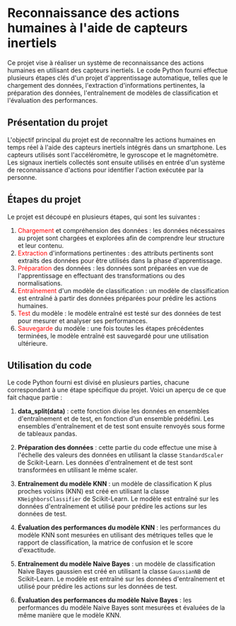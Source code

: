 # Reconnaissance des actions humaines à l'aide de capteurs inertiels

Ce projet vise à réaliser un système de reconnaissance des actions humaines en utilisant des capteurs inertiels. Le code Python fourni effectue plusieurs étapes clés d'un projet d'apprentissage automatique, telles que le chargement des données, l'extraction d'informations pertinentes, la préparation des données, l'entraînement de modèles de classification et l'évaluation des performances.

## Présentation du projet

L'objectif principal du projet est de reconnaître les actions humaines en temps réel à l'aide des capteurs inertiels intégrés dans un smartphone. Les capteurs utilisés sont l'accéléromètre, le gyroscope et le magnétomètre. Les signaux inertiels collectés sont ensuite utilisés en entrée d'un système de reconnaissance d'actions pour identifier l'action exécutée par la personne.

## Étapes du projet

Le projet est découpé en plusieurs étapes, qui sont les suivantes :

1. <span style="color: red;">Chargement</span> et compréhension des données : les données nécessaires au projet sont chargées et explorées afin de comprendre leur structure et leur contenu.
2. <span style="color: red;">Extraction</span> d'informations pertinentes : des attributs pertinents sont extraits des données pour être utilisés dans la phase d'apprentissage.
3. <span style="color: red;">Préparation</span> des données : les données sont préparées en vue de l'apprentissage en effectuant des transformations ou des normalisations.
4. <span style="color: red;">Entraînement</span> d'un modèle de classification : un modèle de classification est entraîné à partir des données préparées pour prédire les actions humaines.
5. <span style="color: red;">Test</span> du modèle : le modèle entraîné est testé sur des données de test pour mesurer et analyser ses performances.
6. <span style="color: red;">Sauvegarde</span> du modèle : une fois toutes les étapes précédentes terminées, le modèle entraîné est sauvegardé pour une utilisation ultérieure.

## Utilisation du code

Le code Python fourni est divisé en plusieurs parties, chacune correspondant à une étape spécifique du projet. Voici un aperçu de ce que fait chaque partie :

1. **data_split(data)** : cette fonction divise les données en ensembles d'entraînement et de test, en fonction d'un ensemble prédéfini. Les ensembles d'entraînement et de test sont ensuite renvoyés sous forme de tableaux pandas.

2. **Préparation des données** : cette partie du code effectue une mise à l'échelle des valeurs des données en utilisant la classe `StandardScaler` de Scikit-Learn. Les données d'entraînement et de test sont transformées en utilisant le même scaler.

3. **Entraînement du modèle KNN** : un modèle de classification K plus proches voisins (KNN) est créé en utilisant la classe `KNeighborsClassifier` de Scikit-Learn. Le modèle est entraîné sur les données d'entraînement et utilisé pour prédire les actions sur les données de test.

4. **Évaluation des performances du modèle KNN** : les performances du modèle KNN sont mesurées en utilisant des métriques telles que le rapport de classification, la matrice de confusion et le score d'exactitude.

5. **Entraînement du modèle Naive Bayes** : un modèle de classification Naive Bayes gaussien est créé en utilisant la classe `GaussianNB` de Scikit-Learn. Le modèle est entraîné sur les données d'entraînement et utilisé pour prédire les actions sur les données de test.

6. **Évaluation des performances du modèle Naive Bayes** : les performances du modèle Naive Bayes sont mesurées et évaluées de la même manière que le modèle KNN.
